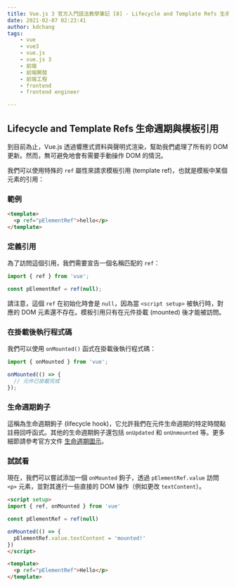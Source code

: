 ```yaml
---
title: Vue.js 3 官方入門語法教學筆記 [8] - Lifecycle and Template Refs 生命週期與模板引用 | 學習筆記
date: 2021-02-07 02:23:41
author: kdchang
tags: 
    - vue
    - vue3
    - vue.js
    - vue.js 3
    - 前端
    - 前端開發
    - 前端工程
    - frontend
    - frontend engineer

---
```


## Lifecycle and Template Refs 生命週期與模板引用

到目前為止，Vue.js 透過響應式資料與聲明式渲染，幫助我們處理了所有的 DOM 更新。然而，無可避免地會有需要手動操作 DOM 的情況。

我們可以使用特殊的 `ref` 屬性來請求模板引用 (template ref)，也就是模板中某個元素的引用：

### 範例
```html
<template>
  <p ref="pElementRef">hello</p>
</template>
```

### 定義引用
為了訪問這個引用，我們需要宣告一個名稱匹配的 `ref`：
```javascript
import { ref } from 'vue';

const pElementRef = ref(null);
```
請注意，這個 `ref` 在初始化時會是 `null`，因為當 `<script setup>` 被執行時，對應的 DOM 元素還不存在。模板引用只有在元件掛載 (mounted) 後才能被訪問。

### 在掛載後執行程式碼
我們可以使用 `onMounted()` 函式在掛載後執行程式碼：
```javascript
import { onMounted } from 'vue';

onMounted(() => {
  // 元件已掛載完成
});
```

### 生命週期鉤子
這稱為生命週期鉤子 (lifecycle hook)，它允許我們在元件生命週期的特定時間點註冊回呼函式。其他的生命週期鉤子還包括 `onUpdated` 和 `onUnmounted` 等。更多細節請參考官方文件 [生命週期圖示](https://vuejs.org/guide/essentials/lifecycle.html)。

### 試試看
現在，我們可以嘗試添加一個 `onMounted` 鉤子，透過 `pElementRef.value` 訪問 `<p>` 元素，並對其進行一些直接的 DOM 操作（例如更改 `textContent`）。

```html
<script setup>
import { ref, onMounted } from 'vue'

const pElementRef = ref(null)

onMounted(() => {
  pElementRef.value.textContent = 'mounted!'
})
</script>

<template>
  <p ref="pElementRef">Hello</p>
</template>
```